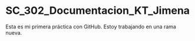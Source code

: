 # SC_302_Documentacion_KT_Jimena
Esta es mi primera práctica con GitHub.
Estoy trabajando en una rama nueva.
